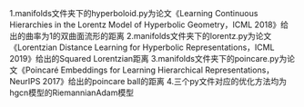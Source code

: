 1.manifolds文件夹下的hyperboloid.py为论文《Learning Continuous Hierarchies in the Lorentz Model of Hyperbolic Geometry，ICML 2018》给出的曲率为1的双曲面流形的距离
2.manifolds文件夹下的lorentz.py为论文《Lorentzian Distance Learning for Hyperbolic Representations，ICML 2019》给出的Squared Lorentzian距离
3.manifolds文件夹下的poincare.py为论文《Poincaré Embeddings for Learning Hierarchical Representations，NeurIPS 2017》给出的poincare ball的距离
4.三个py文件对应的优化方法均为hgcn模型的RiemannianAdam模型
